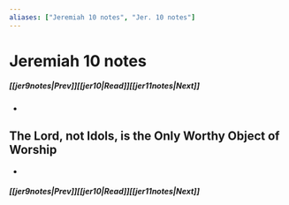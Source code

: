 ```yaml
---
aliases: ["Jeremiah 10 notes", "Jer. 10 notes"]
---
```

# Jeremiah 10 notes
##### <span class=arrow-left></span>[[jer9notes|Prev]]<span class=navigation-separator></span>[[jer10|Read]]<span class=navigation-separator></span>[[jer11notes|Next]]<span class=arrow-right></span>
- 
## The Lord, not Idols, is the Only Worthy Object of Worship
- 
##### <span class=arrow-left></span>[[jer9notes|Prev]]<span class=navigation-separator></span>[[jer10|Read]]<span class=navigation-separator></span>[[jer11notes|Next]]<span class=arrow-right></span>